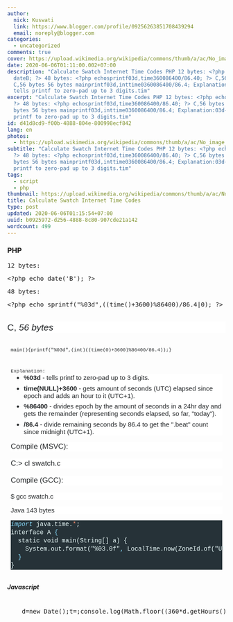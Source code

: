 ```yaml
---
author:
  nick: Kuswati
  link: https://www.blogger.com/profile/09256263851708439294
  email: noreply@blogger.com
categories:
  - uncategorized
comments: true
cover: https://upload.wikimedia.org/wikipedia/commons/thumb/a/ac/No_image_available.svg/2048px-No_image_available.svg.png
date: 2020-06-06T01:11:00.002+07:00
description: "Calculate Swatch Internet Time Codes PHP 12 bytes: <?php echo
  dateB; ?> 48 bytes: <?php echosprintf03d,time360086400/86.40; ?> C,56 bytes
  C,56 bytes 56 bytes mainprintf03d,inttime0360086400/86.4; Explanation:03d-
  tells printf to zero-pad up to 3 digits.tim"
excerpt: "Calculate Swatch Internet Time Codes PHP 12 bytes: <?php echo dateB;
  ?> 48 bytes: <?php echosprintf03d,time360086400/86.40; ?> C,56 bytes C,56
  bytes 56 bytes mainprintf03d,inttime0360086400/86.4; Explanation:03d- tells
  printf to zero-pad up to 3 digits.tim"
id: d41d8cd9-f00b-4888-804e-800998ecf842
lang: en
photos:
  - https://upload.wikimedia.org/wikipedia/commons/thumb/a/ac/No_image_available.svg/2048px-No_image_available.svg.png
subtitle: "Calculate Swatch Internet Time Codes PHP 12 bytes: <?php echo dateB;
  ?> 48 bytes: <?php echosprintf03d,time360086400/86.40; ?> C,56 bytes C,56
  bytes 56 bytes mainprintf03d,inttime0360086400/86.4; Explanation:03d- tells
  printf to zero-pad up to 3 digits.tim"
tags:
  - script
  - php
thumbnail: https://upload.wikimedia.org/wikipedia/commons/thumb/a/ac/No_image_available.svg/2048px-No_image_available.svg.png
title: Calculate Swatch Internet Time Codes
type: post
updated: 2020-06-06T01:15:54+07:00
uuid: b0925972-d256-4888-8c80-907cde21a142
wordcount: 499
---
```


<h3 style="text-align: left;">PHP</h3><pre style="text-align: left;">12 bytes:</pre><pre style="text-align: left;">&lt;?php echo date('B'); ?&gt;</pre><pre style="text-align: left;">48 bytes:</pre><pre style="text-align: left;">&lt;?php echo&nbsp;sprintf("%03d",((time()+3600)%86400)/86.4|0); ?&gt;</pre><div><br></div><div>  <h3 style="background-color: white; border: 0px; box-sizing: inherit; color: #242729; font-family: arial, &quot;helvetica neue&quot;, helvetica, sans-serif; font-size: 21px; font-stretch: inherit; font-variant-east-asian: inherit; font-variant-numeric: inherit; line-height: 1.3; margin: 0px 0px 1em; overflow-wrap: break-word; padding: 0px; text-align: left; vertical-align: baseline;"><span style="font-weight: normal;">C,&nbsp;<em style="border: 0px; box-sizing: inherit; font-family: inherit; font-stretch: inherit; font-variant: inherit; line-height: inherit; margin: 0px; padding: 0px; vertical-align: baseline;">56 bytes</em></span></h3></div><div>  <pre style="border-radius: 3px; border: 0px; box-sizing: inherit; color: #242729; font-family: consolas, menlo, monaco, &quot;lucida console&quot;, &quot;liberation mono&quot;, &quot;dejavu sans mono&quot;, &quot;bitstream vera sans mono&quot;, &quot;courier new&quot;, monospace, sans-serif; font-size: 13px; font-stretch: inherit; font-variant-east-asian: inherit; font-variant-numeric: inherit; line-height: inherit; margin-bottom: 1em; margin-top: 0px; max-height: 600px; overflow-wrap: normal; overflow: auto; padding: 12px 8px; text-align: left; vertical-align: baseline; width: auto;"><code style="border: 0px; box-sizing: inherit; font-family: consolas, menlo, monaco, &quot;lucida console&quot;, &quot;liberation mono&quot;, &quot;dejavu sans mono&quot;, &quot;bitstream vera sans mono&quot;, &quot;courier new&quot;, monospace, sans-serif; font-stretch: inherit; font-style: inherit; font-variant: inherit; font-weight: inherit; line-height: inherit; margin: 0px; padding: 0px; vertical-align: baseline; white-space: inherit;">main(){printf("%03d",(int)((time(0)+3600)%86400/86.4));}</code></pre>  <pre style="border-radius: 3px; border: 0px; box-sizing: inherit; color: #242729; font-family: consolas, menlo, monaco, &quot;lucida console&quot;, &quot;liberation mono&quot;, &quot;dejavu sans mono&quot;, &quot;bitstream vera sans mono&quot;, &quot;courier new&quot;, monospace, sans-serif; font-size: 13px; font-stretch: inherit; font-variant-east-asian: inherit; font-variant-numeric: inherit; line-height: inherit; margin-bottom: 1em; margin-top: 0px; max-height: 600px; overflow-wrap: normal; overflow: auto; padding: 12px 8px; text-align: left; vertical-align: baseline; width: auto;"><code style="border: 0px; box-sizing: inherit; font-family: consolas, menlo, monaco, &quot;lucida console&quot;, &quot;liberation mono&quot;, &quot;dejavu sans mono&quot;, &quot;bitstream vera sans mono&quot;, &quot;courier new&quot;, monospace, sans-serif; font-stretch: inherit; font-style: inherit; font-variant: inherit; line-height: inherit; margin: 0px; padding: 0px; vertical-align: baseline; white-space: inherit;"><span style="font-weight: inherit;">Explanation:</span><ul style="background-color: white; border: 0px; box-sizing: inherit; font-family: arial, &quot;helvetica neue&quot;, helvetica, sans-serif; font-size: 15px; font-stretch: inherit; font-variant-east-asian: inherit; font-variant-numeric: inherit; font-weight: inherit; line-height: inherit; list-style-image: initial; list-style-position: initial; margin: 0px 0px 1em 30px; padding: 0px; vertical-align: baseline; white-space: normal;"><li style="border: 0px; box-sizing: inherit; font-family: inherit; font-stretch: inherit; font-style: inherit; font-variant: inherit; font-weight: inherit; line-height: inherit; margin: 0px 0px 0.5em; overflow-wrap: break-word; padding: 0px; vertical-align: baseline;"><strong style="border: 0px; box-sizing: inherit; font-family: inherit; font-stretch: inherit; font-style: inherit; font-variant: inherit; line-height: inherit; margin: 0px; padding: 0px; vertical-align: baseline;">%03d</strong>&nbsp;- tells printf to zero-pad up to 3 digits.</li><li style="border: 0px; box-sizing: inherit; font-family: inherit; font-stretch: inherit; font-style: inherit; font-variant: inherit; font-weight: inherit; line-height: inherit; margin: 0px 0px 0.5em; overflow-wrap: break-word; padding: 0px; vertical-align: baseline;"><strong style="border: 0px; box-sizing: inherit; font-family: inherit; font-stretch: inherit; font-style: inherit; font-variant: inherit; line-height: inherit; margin: 0px; padding: 0px; vertical-align: baseline;">time(NULL)+3600</strong>&nbsp;- gets amount of seconds (UTC) elapsed since epoch and adds an hour to it (UTC+1).</li><li style="border: 0px; box-sizing: inherit; font-family: inherit; font-stretch: inherit; font-style: inherit; font-variant: inherit; font-weight: inherit; line-height: inherit; margin: 0px 0px 0.5em; overflow-wrap: break-word; padding: 0px; vertical-align: baseline;"><strong style="border: 0px; box-sizing: inherit; font-family: inherit; font-stretch: inherit; font-style: inherit; font-variant: inherit; line-height: inherit; margin: 0px; padding: 0px; vertical-align: baseline;">%86400</strong>&nbsp;- divides epoch by the amount of seconds in a 24hr day and gets the remainder (representing seconds elapsed, so far, "today").</li><li style="border: 0px; box-sizing: inherit; font-family: inherit; font-stretch: inherit; font-style: inherit; font-variant: inherit; font-weight: inherit; line-height: inherit; margin: 0px; overflow-wrap: break-word; padding: 0px; vertical-align: baseline;"><strong style="border: 0px; box-sizing: inherit; font-family: inherit; font-stretch: inherit; font-style: inherit; font-variant: inherit; line-height: inherit; margin: 0px; padding: 0px; vertical-align: baseline;">/86.4</strong>&nbsp;- divide remaining seconds by 86.4 to get the ".beat" count since midnight (UTC+1).</li></ul><h4 style="background-color: white; border: 0px; box-sizing: inherit; font-family: arial, &quot;helvetica neue&quot;, helvetica, sans-serif; font-size: 17px; font-stretch: inherit; font-variant-east-asian: inherit; font-variant-numeric: inherit; font-weight: 400; line-height: 1.3; margin: 0px 0px 1em; overflow-wrap: break-word; padding: 0px; text-align: left; vertical-align: baseline; white-space: normal;">Compile (MSVC):</h4><h3 style="background-color: white; border: 0px; box-sizing: inherit; font-family: arial, &quot;helvetica neue&quot;, helvetica, sans-serif; font-size: 17px; font-stretch: inherit; font-variant-east-asian: inherit; font-variant-numeric: inherit; font-weight: 400; line-height: 1.3; margin: 0px 0px 1em; overflow-wrap: break-word; padding: 0px; vertical-align: baseline; white-space: normal;">C:&gt; cl swatch.c</h3><h4 style="background-color: white; border: 0px; box-sizing: inherit; font-family: arial, &quot;helvetica neue&quot;, helvetica, sans-serif; font-size: 17px; font-stretch: inherit; font-variant-east-asian: inherit; font-variant-numeric: inherit; font-weight: 400; line-height: 1.3; margin: 0px 0px 1em; overflow-wrap: break-word; padding: 0px; text-align: left; vertical-align: baseline; white-space: normal;">Compile (GCC):</h4><p style="background-color: white; border: 0px; box-sizing: inherit; clear: both; font-family: arial, &quot;helvetica neue&quot;, helvetica, sans-serif; font-size: 15px; font-stretch: inherit; font-variant-east-asian: inherit; font-variant-numeric: inherit; font-weight: inherit; line-height: inherit; margin: 0px 0px 1em; padding: 0px; vertical-align: baseline; white-space: normal;">$ gcc swatch.c</p><h3 style="background-color: white; border: 0px; box-sizing: inherit; clear: both; font-family: arial, &quot;helvetica neue&quot;, helvetica, sans-serif; font-size: 15px; font-stretch: inherit; font-variant-east-asian: inherit; font-variant-numeric: inherit; line-height: inherit; margin: 0px 0px 1em; padding: 0px; text-align: left; vertical-align: baseline; white-space: normal;"><span style="font-weight: normal;">Java 143 bytes</span></h3><div><div style="background-color: #263238; color: #eeffff; font-family: consolas, consolas, &quot;courier new&quot;, monospace; font-size: 14px; line-height: 19px;"><div><span style="color: #89ddff; font-style: italic;">import</span>&nbsp;java.time.<span style="color: #f78c6c;">*</span>;</div><div>interface&nbsp;A&nbsp;<span style="color: #89ddff;">{</span></div><div>&nbsp;&nbsp;static&nbsp;void&nbsp;main(String[]&nbsp;a)&nbsp;{</div><div>&nbsp;&nbsp;&nbsp;&nbsp;System.out.format("%03.0f"<span style="color: #89ddff;">,</span>&nbsp;LocalTime.now(ZoneId.of("UT+1")).toSecondOfDay()&nbsp;/&nbsp;86.4);</div><div>&nbsp;&nbsp;<span style="color: #89ddff;">}</span></div><div>}</div></div></div></code></pre></div><div>  <h5>Javascript</h5>  <pre><br>    d=new Date();t=;console.log(Math.floor((360*d.getHours()+60*d.getMinutes()+d.getSeconds())/86.4));<br>  </pre></div>